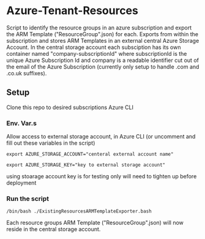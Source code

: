 # Azure-Tenant-Resources
Script to identify the resource groups in an azure subscription and export the ARM Template ("ResourceGroup".json) for each. Exports from within the subscription and stores ARM Templates in an external central Azure Storage Account. In the central storage account each subsciption has its own container named "company-subscriptionId" where subscriptionId is the unique Azure Subscription Id and company is a readable identifier cut out of the email of the Azure Subscription (currently only setup to handle .com and .co.uk suffixes).
## Setup
Clone this repo to desired subscriptions Azure CLI
### Env. Var.s
Allow access to external storage account, in Azure CLI (or uncomment and fill out these variables in the script)
```
export AZURE_STORAGE_ACCOUNT="centeral external account name"
```
```
export AZURE_STORAGE_KEY="key to external storage account"
```
using stoarage account key is for testing only will need to tighten up before deployment

### Run the script
```
/bin/bash ./ExistingResourcesARMTemplateExporter.bash
```
Each resource groups ARM Template ("ResourceGroup".json) will now reside in the central storage account.
